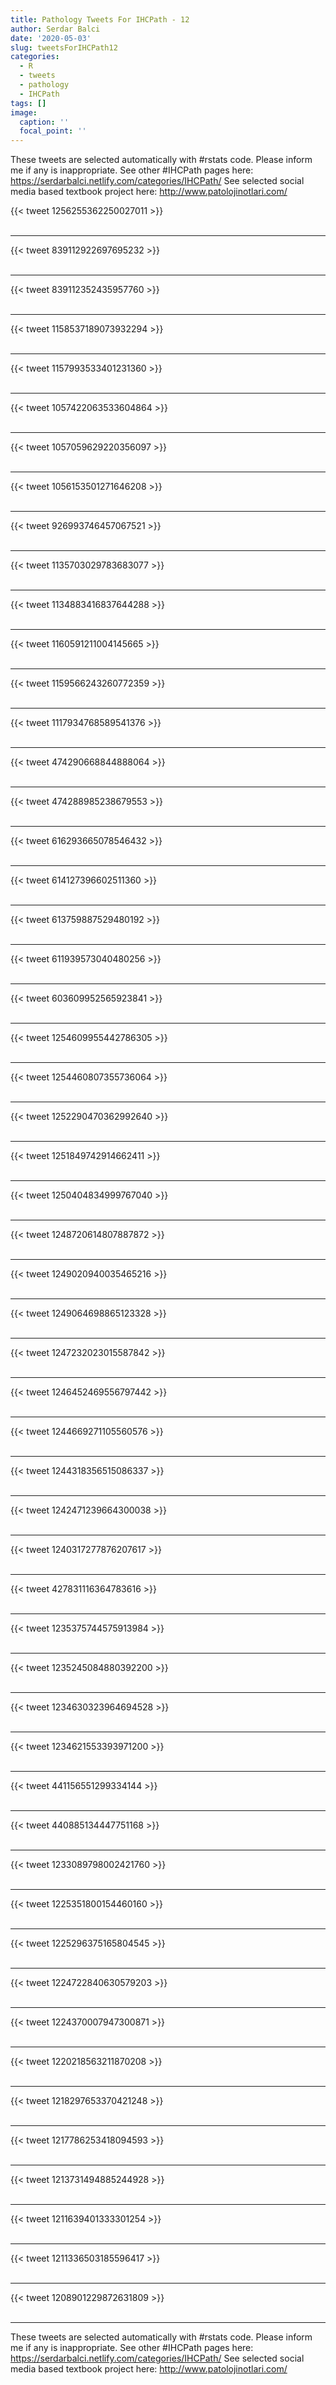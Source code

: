 ```yaml
---
title: Pathology Tweets For IHCPath - 12
author: Serdar Balci
date: '2020-05-03'
slug: tweetsForIHCPath12
categories:
  - R
  - tweets
  - pathology
  - IHCPath
tags: []
image:
  caption: ''
  focal_point: ''
---
```



These tweets are selected automatically with #rstats code. Please inform me if any is inappropriate.
See other #IHCPath pages here: https://serdarbalci.netlify.com/categories/IHCPath/ 
See selected social media based textbook project here: http://www.patolojinotlari.com/

{{< tweet 1256255362250027011 >}}
<br>
<br>
<hr>
{{< tweet 839112922697695232 >}}
<br>
<br>
<hr>
{{< tweet 839112352435957760 >}}
<br>
<br>
<hr>
{{< tweet 1158537189073932294 >}}
<br>
<br>
<hr>
{{< tweet 1157993533401231360 >}}
<br>
<br>
<hr>
{{< tweet 1057422063533604864 >}}
<br>
<br>
<hr>
{{< tweet 1057059629220356097 >}}
<br>
<br>
<hr>
{{< tweet 1056153501271646208 >}}
<br>
<br>
<hr>
{{< tweet 926993746457067521 >}}
<br>
<br>
<hr>
{{< tweet 1135703029783683077 >}}
<br>
<br>
<hr>
{{< tweet 1134883416837644288 >}}
<br>
<br>
<hr>
{{< tweet 1160591211004145665 >}}
<br>
<br>
<hr>
{{< tweet 1159566243260772359 >}}
<br>
<br>
<hr>
{{< tweet 1117934768589541376 >}}
<br>
<br>
<hr>
{{< tweet 474290668844888064 >}}
<br>
<br>
<hr>
{{< tweet 474288985238679553 >}}
<br>
<br>
<hr>
{{< tweet 616293665078546432 >}}
<br>
<br>
<hr>
{{< tweet 614127396602511360 >}}
<br>
<br>
<hr>
{{< tweet 613759887529480192 >}}
<br>
<br>
<hr>
{{< tweet 611939573040480256 >}}
<br>
<br>
<hr>
{{< tweet 603609952565923841 >}}
<br>
<br>
<hr>
{{< tweet 1254609955442786305 >}}
<br>
<br>
<hr>
{{< tweet 1254460807355736064 >}}
<br>
<br>
<hr>
{{< tweet 1252290470362992640 >}}
<br>
<br>
<hr>
{{< tweet 1251849742914662411 >}}
<br>
<br>
<hr>
{{< tweet 1250404834999767040 >}}
<br>
<br>
<hr>
{{< tweet 1248720614807887872 >}}
<br>
<br>
<hr>
{{< tweet 1249020940035465216 >}}
<br>
<br>
<hr>
{{< tweet 1249064698865123328 >}}
<br>
<br>
<hr>
{{< tweet 1247232023015587842 >}}
<br>
<br>
<hr>
{{< tweet 1246452469556797442 >}}
<br>
<br>
<hr>
{{< tweet 1244669271105560576 >}}
<br>
<br>
<hr>
{{< tweet 1244318356515086337 >}}
<br>
<br>
<hr>
{{< tweet 1242471239664300038 >}}
<br>
<br>
<hr>
{{< tweet 1240317277876207617 >}}
<br>
<br>
<hr>
{{< tweet 427831116364783616 >}}
<br>
<br>
<hr>
{{< tweet 1235375744575913984 >}}
<br>
<br>
<hr>
{{< tweet 1235245084880392200 >}}
<br>
<br>
<hr>
{{< tweet 1234630323964694528 >}}
<br>
<br>
<hr>
{{< tweet 1234621553393971200 >}}
<br>
<br>
<hr>
{{< tweet 441156551299334144 >}}
<br>
<br>
<hr>
{{< tweet 440885134447751168 >}}
<br>
<br>
<hr>
{{< tweet 1233089798002421760 >}}
<br>
<br>
<hr>
{{< tweet 1225351800154460160 >}}
<br>
<br>
<hr>
{{< tweet 1225296375165804545 >}}
<br>
<br>
<hr>
{{< tweet 1224722840630579203 >}}
<br>
<br>
<hr>
{{< tweet 1224370007947300871 >}}
<br>
<br>
<hr>
{{< tweet 1220218563211870208 >}}
<br>
<br>
<hr>
{{< tweet 1218297653370421248 >}}
<br>
<br>
<hr>
{{< tweet 1217786253418094593 >}}
<br>
<br>
<hr>
{{< tweet 1213731494885244928 >}}
<br>
<br>
<hr>
{{< tweet 1211639401333301254 >}}
<br>
<br>
<hr>
{{< tweet 1211336503185596417 >}}
<br>
<br>
<hr>
{{< tweet 1208901229872631809 >}}
<br>
<br>
<hr>


These tweets are selected automatically with #rstats code. Please inform me if any is inappropriate.
See other #IHCPath pages here: https://serdarbalci.netlify.com/categories/IHCPath/ 
See selected social media based textbook project here: http://www.patolojinotlari.com/
